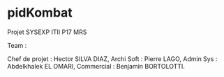 # pidKombat
Projet SYSEXP ITII P17 MRS

Team :

Chef de projet : Hector SILVA DIAZ,
Archi Soft : Pierre LAGO,
Admin Sys : Abdelkhalek EL OMARI,
Commercial : Benjamin BORTOLOTTI.
